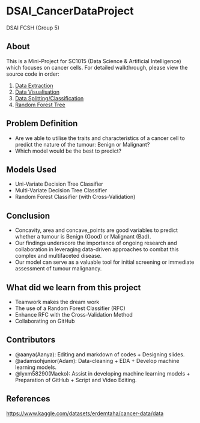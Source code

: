 # DSAI_CancerDataProject
DSAI FCSH (Group 5)

## About
This is a Mini-Project for SC1015 (Data Science & Artificial Intelligence) which focuses on cancer cells. For detailed walkthrough, please view the source code in order:
1. [Data Extraction](https://github.com/lyxm58290/DSAI_CancerData/blob/main/Notebooks/DataExtraction.ipynb)
2. [Data Visualisation](https://github.com/lyxm58290/DSAI_CancerData/blob/main/Notebooks/DataVisualization.ipynb)
3. [Data Splitting/Classification](https://github.com/lyxm58290/DSAI_CancerData/blob/main/Notebooks/DataSplit_Class.ipynb)
4. [Random Forest Tree](https://github.com/lyxm58290/DSAI_CancerData/blob/main/Notebooks/RandomForest.ipynb)

## Problem Definition
* Are we able to utilise the traits and characteristics of a cancer cell to predict the nature of the tumour: Benign or Malignant?
* Which model would be the best to predict?

## Models Used
* Uni-Variate Decision Tree Classifier
* Multi-Variate Decision Tree Classifier
* Random Forest Classifier (with Cross-Validation)

## Conclusion
* Concavity, area and concave_points are good variables to predict whether a tumour is Benign (Good) or Malignant (Bad).
* Our findings underscore the importance of ongoing research and collaboration in leveraging data-driven approaches to combat this complex and multifaceted disease.
* Our model can serve as a valuable tool for initial screening or immediate assessment of tumour malignancy. 

## What did we learn from this project
* Teamwork makes the dream work
* The use of a Random Forest Classifier (RFC)
* Enhance RFC with the Cross-Validation Method
* Collaborating on GitHub

## Contributors
* @aanya(Aanya): Editing and markdown of codes + Designing slides.
* @adamsohjunior(Adam): Data-cleaning + EDA + Develop machine learning models.
* @lyxm58290(Maeko): Assist in developing machine learning models + Preparation of GitHub + Script and Video Editing.

## References
https://www.kaggle.com/datasets/erdemtaha/cancer-data/data
